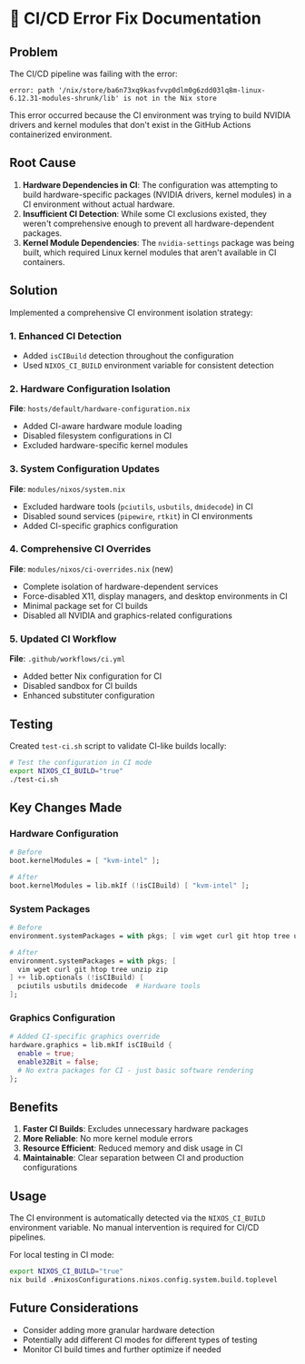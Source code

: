 # 🔧 CI/CD Error Fix Documentation

## Problem
The CI/CD pipeline was failing with the error:
```
error: path '/nix/store/ba6n73xq9kasfvvp0dlm0g6zdd03lq8m-linux-6.12.31-modules-shrunk/lib' is not in the Nix store
```

This error occurred because the CI environment was trying to build NVIDIA drivers and kernel modules that don't exist in the GitHub Actions containerized environment.

## Root Cause
1. **Hardware Dependencies in CI**: The configuration was attempting to build hardware-specific packages (NVIDIA drivers, kernel modules) in a CI environment without actual hardware.
2. **Insufficient CI Detection**: While some CI exclusions existed, they weren't comprehensive enough to prevent all hardware-dependent packages.
3. **Kernel Module Dependencies**: The `nvidia-settings` package was being built, which required Linux kernel modules that aren't available in CI containers.

## Solution
Implemented a comprehensive CI environment isolation strategy:

### 1. Enhanced CI Detection
- Added `isCIBuild` detection throughout the configuration
- Used `NIXOS_CI_BUILD` environment variable for consistent detection

### 2. Hardware Configuration Isolation
**File**: `hosts/default/hardware-configuration.nix`
- Added CI-aware hardware module loading
- Disabled filesystem configurations in CI
- Excluded hardware-specific kernel modules

### 3. System Configuration Updates
**File**: `modules/nixos/system.nix`
- Excluded hardware tools (`pciutils`, `usbutils`, `dmidecode`) in CI
- Disabled sound services (`pipewire`, `rtkit`) in CI environments
- Added CI-specific graphics configuration

### 4. Comprehensive CI Overrides
**File**: `modules/nixos/ci-overrides.nix` (new)
- Complete isolation of hardware-dependent services
- Force-disabled X11, display managers, and desktop environments in CI
- Minimal package set for CI builds
- Disabled all NVIDIA and graphics-related configurations

### 5. Updated CI Workflow
**File**: `.github/workflows/ci.yml`
- Added better Nix configuration for CI
- Disabled sandbox for CI builds
- Enhanced substituter configuration

## Testing
Created `test-ci.sh` script to validate CI-like builds locally:
```bash
# Test the configuration in CI mode
export NIXOS_CI_BUILD="true"
./test-ci.sh
```

## Key Changes Made

### Hardware Configuration
```nix
# Before
boot.kernelModules = [ "kvm-intel" ];

# After
boot.kernelModules = lib.mkIf (!isCIBuild) [ "kvm-intel" ];
```

### System Packages
```nix
# Before
environment.systemPackages = with pkgs; [ vim wget curl git htop tree unzip zip ];

# After
environment.systemPackages = with pkgs; [
  vim wget curl git htop tree unzip zip
] ++ lib.optionals (!isCIBuild) [
  pciutils usbutils dmidecode  # Hardware tools
];
```

### Graphics Configuration
```nix
# Added CI-specific graphics override
hardware.graphics = lib.mkIf isCIBuild {
  enable = true;
  enable32Bit = false;
  # No extra packages for CI - just basic software rendering
};
```

## Benefits
1. **Faster CI Builds**: Excludes unnecessary hardware packages
2. **More Reliable**: No more kernel module errors
3. **Resource Efficient**: Reduced memory and disk usage in CI
4. **Maintainable**: Clear separation between CI and production configurations

## Usage
The CI environment is automatically detected via the `NIXOS_CI_BUILD` environment variable. No manual intervention is required for CI/CD pipelines.

For local testing in CI mode:
```bash
export NIXOS_CI_BUILD="true"
nix build .#nixosConfigurations.nixos.config.system.build.toplevel
```

## Future Considerations
- Consider adding more granular hardware detection
- Potentially add different CI modes for different types of testing
- Monitor CI build times and further optimize if needed
